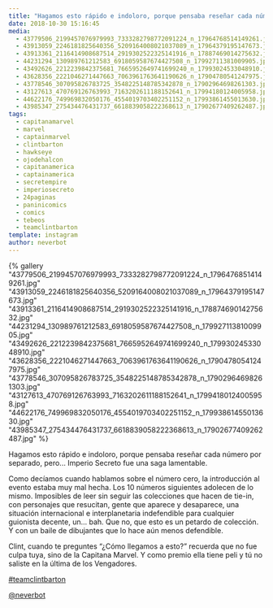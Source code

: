 ```yaml
---
title: "Hagamos esto rápido e indoloro, porque pensaba reseñar cada número por separado, pero... Imperio Secreto fue una saga lamentable"
date: 2018-10-30 15:16:45
media: 
  - 43779506_2199457076979993_7333282798772091224_n_17964768514149261.jpg
  - 43913059_2246181825640356_5209164008021037089_n_17964379195147673.jpg
  - 43913361_2116414908687514_2919302522325141916_n_17887469014275632.jpg
  - 44231294_130989761212583_6918059587674427508_n_17992711381009905.jpg
  - 43492626_2212239842375681_7665952649741699240_n_17993024533048910.jpg
  - 43628356_2221046271447663_7063961763641190626_n_17904780541247975.jpg
  - 43778546_307095826783725_3548225148785342878_n_17902964698261303.jpg
  - 43127613_470769126763993_7163202611188152641_n_17994180124005958.jpg
  - 44622176_749969832050176_4554019703402251152_n_17993861455013630.jpg
  - 43985347_275434476431737_6618839058222368613_n_17902677409262487.jpg
tags: 
  - capitanamarvel
  - marvel
  - captainmarvel
  - clintbarton
  - hawkseye
  - ojodehalcon
  - capitanamerica
  - captainamerica
  - secretempire
  - imperiosecreto
  - 24paginas
  - paninicomics
  - comics
  - tebeos
  - teamclintbarton
template: instagram
author: neverbot
---
```


{% gallery "43779506_2199457076979993_7333282798772091224_n_17964768514149261.jpg" "43913059_2246181825640356_5209164008021037089_n_17964379195147673.jpg" "43913361_2116414908687514_2919302522325141916_n_17887469014275632.jpg" "44231294_130989761212583_6918059587674427508_n_17992711381009905.jpg" "43492626_2212239842375681_7665952649741699240_n_17993024533048910.jpg" "43628356_2221046271447663_7063961763641190626_n_17904780541247975.jpg" "43778546_307095826783725_3548225148785342878_n_17902964698261303.jpg" "43127613_470769126763993_7163202611188152641_n_17994180124005958.jpg" "44622176_749969832050176_4554019703402251152_n_17993861455013630.jpg" "43985347_275434476431737_6618839058222368613_n_17902677409262487.jpg" %}

Hagamos esto rápido e indoloro, porque pensaba reseñar cada número por separado, pero... Imperio Secreto fue una saga lamentable.

Como decíamos cuando hablamos sobre el número cero, la introducción al evento estaba muy mal hecha. Los 10 números siguientes adolecen de lo mismo. Imposibles de leer sin seguir las colecciones que hacen de tie-in, con personajes que resucitan, gente que aparece y desaparece, una situación internacional e interplanetaria indefendible para cualquier guionista decente, un... bah. Que no, que esto es un petardo de colección. Y con un baile de dibujantes que lo hace aún menos defendible.

Clint, cuando te preguntes “¿Cómo llegamos a esto?” recuerda que no fue culpa tuya, sino de la Capitana Marvel. Y como premio ella tiene peli y tú no saliste en la última de los Vengadores.

[#teamclintbarton](/tags/teamclintbarton)

[@neverbot](https://instagram.com/neverbot)
